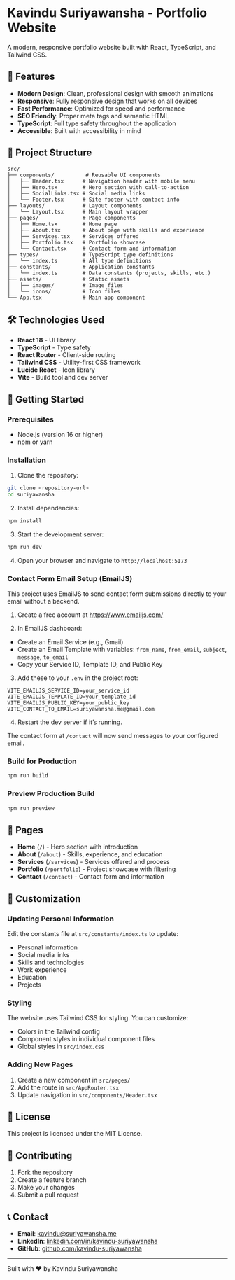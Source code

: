 # Kavindu Suriyawansha - Portfolio Website

A modern, responsive portfolio website built with React, TypeScript, and Tailwind CSS.

## 🚀 Features

- **Modern Design**: Clean, professional design with smooth animations
- **Responsive**: Fully responsive design that works on all devices
- **Fast Performance**: Optimized for speed and performance
- **SEO Friendly**: Proper meta tags and semantic HTML
- **TypeScript**: Full type safety throughout the application
- **Accessible**: Built with accessibility in mind

## 📁 Project Structure

```
src/
├── components/          # Reusable UI components
│   ├── Header.tsx      # Navigation header with mobile menu
│   ├── Hero.tsx        # Hero section with call-to-action
│   ├── SocialLinks.tsx # Social media links
│   └── Footer.tsx      # Site footer with contact info
├── layouts/            # Layout components
│   └── Layout.tsx      # Main layout wrapper
├── pages/              # Page components
│   ├── Home.tsx        # Home page
│   ├── About.tsx       # About page with skills and experience
│   ├── Services.tsx    # Services offered
│   ├── Portfolio.tsx   # Portfolio showcase
│   └── Contact.tsx     # Contact form and information
├── types/              # TypeScript type definitions
│   └── index.ts        # All type definitions
├── constants/          # Application constants
│   └── index.ts        # Data constants (projects, skills, etc.)
├── assets/             # Static assets
│   ├── images/         # Image files
│   └── icons/          # Icon files
└── App.tsx             # Main app component
```

## 🛠️ Technologies Used

- **React 18** - UI library
- **TypeScript** - Type safety
- **React Router** - Client-side routing
- **Tailwind CSS** - Utility-first CSS framework
- **Lucide React** - Icon library
- **Vite** - Build tool and dev server

## 🚀 Getting Started

### Prerequisites

- Node.js (version 16 or higher)
- npm or yarn

### Installation

1. Clone the repository:
```bash
git clone <repository-url>
cd suriyawansha
```

2. Install dependencies:
```bash
npm install
```

3. Start the development server:
```bash
npm run dev
```

4. Open your browser and navigate to `http://localhost:5173`

### Contact Form Email Setup (EmailJS)

This project uses EmailJS to send contact form submissions directly to your email without a backend.

1) Create a free account at https://www.emailjs.com/

2) In EmailJS dashboard:
- Create an Email Service (e.g., Gmail)
- Create an Email Template with variables: `from_name`, `from_email`, `subject`, `message`, `to_email`
- Copy your Service ID, Template ID, and Public Key

3) Add these to your `.env` in the project root:
```
VITE_EMAILJS_SERVICE_ID=your_service_id
VITE_EMAILJS_TEMPLATE_ID=your_template_id
VITE_EMAILJS_PUBLIC_KEY=your_public_key
VITE_CONTACT_TO_EMAIL=suriyawansha.me@gmail.com
```

4) Restart the dev server if it’s running.

The contact form at `/contact` will now send messages to your configured email.

### Build for Production

```bash
npm run build
```

### Preview Production Build

```bash
npm run preview
```

## 📱 Pages

- **Home** (`/`) - Hero section with introduction
- **About** (`/about`) - Skills, experience, and education
- **Services** (`/services`) - Services offered and process
- **Portfolio** (`/portfolio`) - Project showcase with filtering
- **Contact** (`/contact`) - Contact form and information

## 🎨 Customization

### Updating Personal Information

Edit the constants file at `src/constants/index.ts` to update:
- Personal information
- Social media links
- Skills and technologies
- Work experience
- Education
- Projects

### Styling

The website uses Tailwind CSS for styling. You can customize:
- Colors in the Tailwind config
- Component styles in individual component files
- Global styles in `src/index.css`

### Adding New Pages

1. Create a new component in `src/pages/`
2. Add the route in `src/AppRouter.tsx`
3. Update navigation in `src/components/Header.tsx`

## 📄 License

This project is licensed under the MIT License.

## 🤝 Contributing

1. Fork the repository
2. Create a feature branch
3. Make your changes
4. Submit a pull request

## 📞 Contact

- **Email**: kavindu@suriyawansha.me
- **LinkedIn**: [linkedin.com/in/kavindu-suriyawansha](https://linkedin.com/in/kavindu-suriyawansha)
- **GitHub**: [github.com/kavindu-suriyawansha](https://github.com/kavindu-suriyawansha)

---

Built with ❤️ by Kavindu Suriyawansha